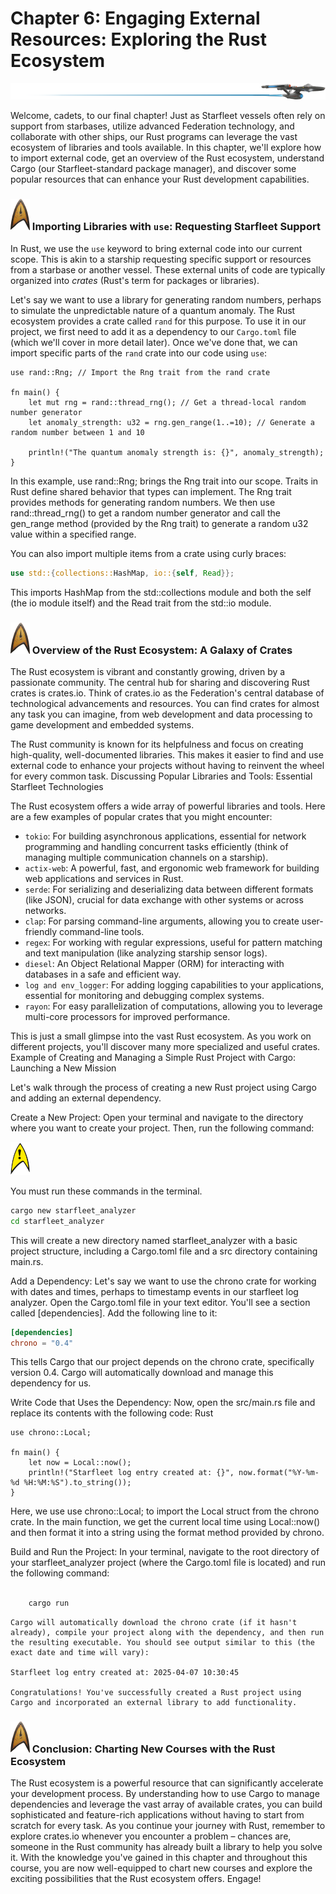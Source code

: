 <link rel="stylesheet" href="star.css">

# Chapter 6: Engaging External Resources: Exploring the Rust Ecosystem
![logo](Line_Header_Star_Trek.png)

Welcome, cadets, to our final chapter! Just as Starfleet vessels often rely on support from starbases, utilize advanced Federation technology, and collaborate with other ships, our Rust programs can leverage the vast ecosystem of libraries and tools available. In this chapter, we'll explore how to import external code, get an overview of the Rust ecosystem, understand Cargo (our Starfleet-standard package manager), and discover some popular resources that can enhance your Rust development capabilities.

### ![logo](Star_Trek_icon.png) Importing Libraries with `use`: Requesting Starfleet Support

In Rust, we use the `use` keyword to bring external code into our current scope. This is akin to a starship requesting specific support or resources from a starbase or another vessel. These external units of code are typically organized into *crates* (Rust's term for packages or libraries).

Let's say we want to use a library for generating random numbers, perhaps to simulate the unpredictable nature of a quantum anomaly. The Rust ecosystem provides a crate called `rand` for this purpose. To use it in our project, we first need to add it as a dependency to our `Cargo.toml` file (which we'll cover in more detail later). Once we've done that, we can import specific parts of the `rand` crate into our code using `use`:

```rust, editable
use rand::Rng; // Import the Rng trait from the rand crate

fn main() {
    let mut rng = rand::thread_rng(); // Get a thread-local random number generator
    let anomaly_strength: u32 = rng.gen_range(1..=10); // Generate a random number between 1 and 10

    println!("The quantum anomaly strength is: {}", anomaly_strength);
}
```

In this example, use rand::Rng; brings the Rng trait into our scope. Traits in Rust define shared behavior that types can implement. The Rng trait provides methods for generating random numbers. We then use rand::thread_rng() to get a random number generator and call the gen_range method (provided by the Rng trait) to generate a random u32 value within a specified range.

You can also import multiple items from a crate using curly braces:

```rust
use std::{collections::HashMap, io::{self, Read}};
```

This imports HashMap from the std::collections module and both the self (the io module itself) and the Read trait from the std::io module.

### ![logo](Star_Trek_icon.png) Overview of the Rust Ecosystem: A Galaxy of Crates

The Rust ecosystem is vibrant and constantly growing, driven by a passionate community. The central hub for sharing and discovering Rust crates is crates.io. Think of crates.io as the Federation's central database of technological advancements and resources. You can find crates for almost any task you can imagine, from web development and data processing to game development and embedded systems.

The Rust community is known for its helpfulness and focus on creating high-quality, well-documented libraries. This makes it easier to find and use external code to enhance your projects without having to reinvent the wheel for every common task.
Discussing Popular Libraries and Tools: Essential Starfleet Technologies

The Rust ecosystem offers a wide array of powerful libraries and tools. Here are a few examples of popular crates that you might encounter:

- `tokio`: For building asynchronous applications, essential for network programming and handling concurrent tasks efficiently (think of managing multiple communication channels on a starship).
- `actix-web`: A powerful, fast, and ergonomic web framework for building web applications and services in Rust.
- `serde`: For serializing and deserializing data between different formats (like JSON), crucial for data exchange with other systems or across networks.
- `clap`: For parsing command-line arguments, allowing you to create user-friendly command-line tools.
- `regex`: For working with regular expressions, useful for pattern matching and text manipulation (like analyzing starship sensor logs).
- `diesel`: An Object Relational Mapper (ORM) for interacting with databases in a safe and efficient way.
- `log and env_logger`: For adding logging capabilities to your applications, essential for monitoring and debugging complex systems.
- `rayon`: For easy parallelization of computations, allowing you to leverage multi-core processors for improved performance.

This is just a small glimpse into the vast Rust ecosystem. As you work on different projects, you'll discover many more specialized and useful crates.
Example of Creating and Managing a Simple Rust Project with Cargo: Launching a New Mission

Let's walk through the process of creating a new Rust project using Cargo and adding an external dependency.

Create a New Project: Open your terminal and navigate to the directory where you want to create your project. Then, run the following command:   

<div class="warning-block">
  <img src="Yellow_Alert_Icon.png" alt="Yellow Alert Icon" class="warning-icon">
  <p class="warning-text">
You must run these commands in the terminal.
  </p>
</div>



```bash
cargo new starfleet_analyzer
cd starfleet_analyzer
```

This will create a new directory named starfleet_analyzer with a basic project structure, including a Cargo.toml file and a src directory containing main.rs.

Add a Dependency: Let's say we want to use the chrono crate for working with dates and times, perhaps to timestamp events in our starfleet log analyzer. Open the Cargo.toml file in your text editor. You'll see a section called [dependencies]. Add the following line to it:

```toml
[dependencies]
chrono = "0.4"
```

This tells Cargo that our project depends on the chrono crate, specifically version 0.4. Cargo will automatically download and manage this dependency for us.

Write Code that Uses the Dependency: Now, open the src/main.rs file and replace its contents with the following code:
Rust

```rust, editable
use chrono::Local;

fn main() {
    let now = Local::now();
    println!("Starfleet log entry created at: {}", now.format("%Y-%m-%d %H:%M:%S").to_string());
}
```

Here, we use use chrono::Local; to import the Local struct from the chrono crate. In the main function, we get the current local time using Local::now() and then format it into a string using the format method provided by chrono.

Build and Run the Project: In your terminal, navigate to the root directory of your starfleet_analyzer project (where the Cargo.toml file is located) and run the following command:

```bash

    cargo run
```
    Cargo will automatically download the chrono crate (if it hasn't already), compile your project along with the dependency, and then run the resulting executable. You should see output similar to this (the exact date and time will vary):

    Starfleet log entry created at: 2025-04-07 10:30:45

    Congratulations! You've successfully created a Rust project using Cargo and incorporated an external library to add functionality.

### ![logo](Star_Trek_icon.png) Conclusion: Charting New Courses with the Rust Ecosystem

The Rust ecosystem is a powerful resource that can significantly accelerate your development process. By understanding how to use Cargo to manage dependencies and leverage the vast array of available crates, you can build sophisticated and feature-rich applications without having to start from scratch for every task. As you continue your journey with Rust, remember to explore crates.io whenever you encounter a problem – chances are, someone in the Rust community has already built a library to help you solve it. With the knowledge you've gained in this chapter and throughout this course, you are now well-equipped to chart new courses and explore the exciting possibilities that the Rust ecosystem offers. Engage!